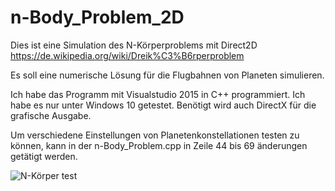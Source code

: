 # n-Body_Problem_2D

Dies ist eine Simulation des N-Körperproblems mit Direct2D
https://de.wikipedia.org/wiki/Dreik%C3%B6rperproblem

Es soll eine numerische Lösung für die Flugbahnen von Planeten simulieren.

Ich habe das Programm mit Visualstudio 2015 in C++ programmiert. Ich habe es nur unter Windows 10 getestet.
Benötigt wird auch DirectX für die grafische Ausgabe.

Um verschiedene Einstellungen von Planetenkonstellationen testen zu können, kann in der n-Body_Problem.cpp
in Zeile 44 bis 69 änderungen getätigt werden.

![N-Körper](./n-Körper.png "N-Körper")  test
